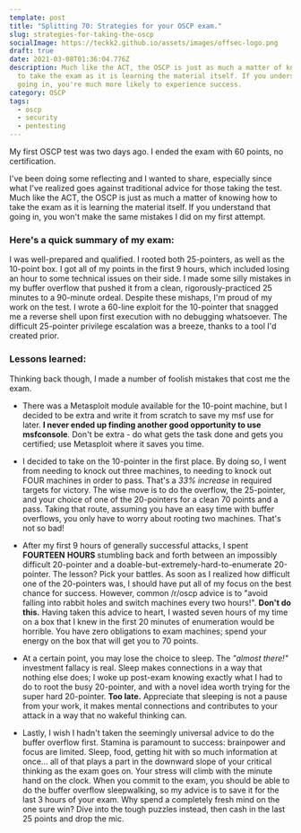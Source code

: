 ```yaml
---
template: post
title: "Splitting 70: Strategies for your OSCP exam."
slug: strategies-for-taking-the-oscp
socialImage: https://teckk2.github.io/assets/images/offsec-logo.png
draft: true
date: 2021-03-08T01:36:04.776Z
description: Much like the ACT, the OSCP is just as much a matter of knowing how
  to take the exam as it is learning the material itself. If you understand that
  going in, you're much more likely to experience success.
category: OSCP
tags:
  - oscp
  - security
  - pentesting
---
```

My first OSCP test was two days ago. I ended the exam with 60 points, no certification.

I've been doing some reflecting and I wanted to share, especially since what I've realized goes against traditional advice for those taking the test. Much like the ACT, the OSCP is just as much a matter of knowing how to take the exam as it is learning the material itself. If you understand that going in, you won't make the same mistakes I did on my first attempt.

### Here's a quick summary of my exam:

I was well-prepared and qualified. I rooted both 25-pointers, as well as the 10-point box. I got all of my points in the first 9 hours, which included losing an hour to some technical issues on their side. I made some silly mistakes in my buffer overflow that pushed it from a clean, rigorously-practiced 25 minutes to a 90-minute ordeal. Despite these mishaps, I'm proud of my work on the test. I wrote a 60-line exploit for the 10-pointer that snagged me a reverse shell upon first execution with no debugging whatsoever. The difficult 25-pointer privilege escalation was a breeze, thanks to a tool I'd created prior.

### Lessons learned:

Thinking back though, I made a number of foolish mistakes that cost me the exam.

* There was a Metasploit module available for the 10-point machine, but I decided to be extra and write it from scratch to save my msf use for later. **I never ended up finding another good opportunity to use msfconsole**. Don't be extra - do what gets the task done and gets you certified; use Metasploit where it saves you time.


* I decided to take on the 10-pointer in the first place. By doing so, I went from needing to knock out three machines, to needing to knock out FOUR machines in order to pass. That's a *33% increase* in required targets for victory. The wise move is to do the overflow, the 25-pointer, and your choice of one of the 20-pointers for a clean 70 points and a pass. Taking that route, assuming you have an easy time with buffer overflows, you only have to worry about rooting two machines. That's not so bad!
* After my first 9 hours of generally successful attacks, I spent **FOURTEEN** **HOURS** stumbling back and forth between an impossibly difficult 20-pointer and a doable-but-extremely-hard-to-enumerate 20-pointer. The lesson? Pick your battles. As soon as I realized how difficult one of the 20-pointers was, I should have put all of my focus on the best chance for success. However, common /r/oscp advice is to "avoid falling into rabbit holes and switch machines every two hours!". **Don't do this.** Having taken this advice to heart, I wasted seven hours of my time on a box that I knew in the first 20 minutes of enumeration would be horrible. You have zero obligations to exam machines; spend your energy on the box that will get you to 70 points.
* At a certain point, you may lose the choice to sleep. The *"almost there!"* investment fallacy is real. Sleep makes connections in a way that nothing else does; I woke up post-exam knowing exactly what I had to do to root the busy 20-pointer, and with a novel idea worth trying for the super hard 20-pointer. **Too late.** Appreciate that sleeping is not a pause from your work, it makes mental connections and contributes to your attack in a way that no wakeful thinking can.
* Lastly, I wish I hadn't taken the seemingly universal advice to do the buffer overflow first. Stamina is paramount to success: brainpower and focus are limited. Sleep, food, getting hit with so much information at once... all of that plays a part in the downward slope of your critical thinking as the exam goes on. Your stress will climb with the minute hand on the clock. When you commit to the exam, you should be able to do the buffer overflow sleepwalking, so my advice is to save it for the last 3 hours of your exam. Why spend a completely fresh mind on the one sure win? Dive into the tough puzzles instead, then cash in the last 25 points and drop the mic.